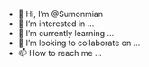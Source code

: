 - 👋 Hi, I’m @Sumonmian
- 👀 I’m interested in ...
- 🌱 I’m currently learning ...
- 💞️ I’m looking to collaborate on ...
- 📫 How to reach me ...

<!---
Sumonmian/Sumonmian is a ✨ special ✨ repository because its `README.md` (this file) appears on your GitHub profile.
You can click the Preview link to take a look at your changes.
--->
